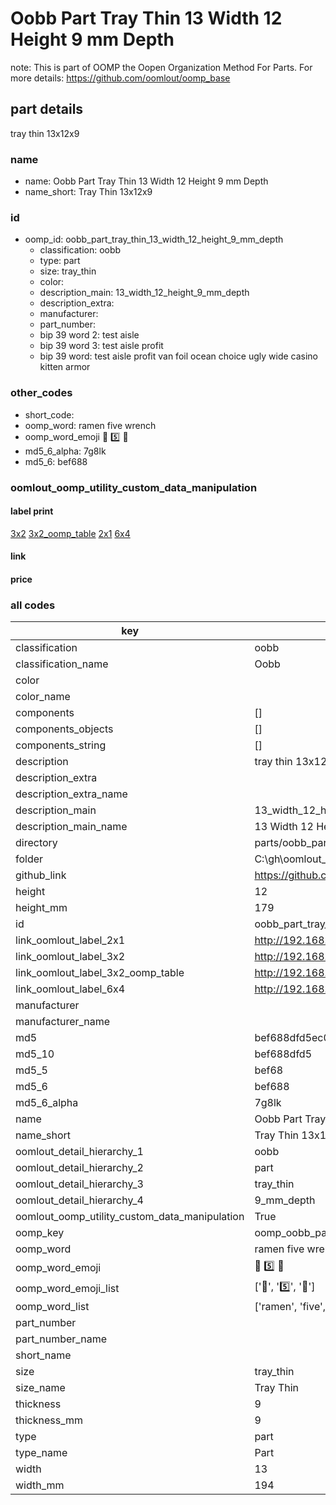 # Oobb Part Tray Thin 13 Width 12 Height 9 mm Depth  

note: This is part of OOMP the Oopen Organization Method For Parts. For more details: https://github.com/oomlout/oomp_base

##  part details
  



tray thin 13x12x9



### name
* name: Oobb Part Tray Thin 13 Width 12 Height 9 mm Depth
* name_short: Tray Thin 13x12x9 
### id
* oomp_id: oobb_part_tray_thin_13_width_12_height_9_mm_depth
  * classification: oobb
  * type: part
  * size: tray_thin
  * color: 
  * description_main: 13_width_12_height_9_mm_depth
  * description_extra: 
  * manufacturer: 
  * part_number: 
  * bip 39 word 2: test aisle
  * bip 39 word 3: test aisle profit
  * bip 39 word: test aisle profit van foil ocean choice ugly wide casino kitten armor

### other_codes
* short_code: 
* oomp_word: ramen five wrench
* oomp_word_emoji :ramen: :five: :wrench:
* md5_6_alpha: 7g8lk
* md5_6: bef688






### oomlout_oomp_utility_custom_data_manipulation
#### label print
[3x2](http://192.168.1.245:1112/?label=oomp%207g8lk)
[3x2_oomp_table](http://192.168.1.108:1112/?label=oomp%207g8lk)
[2x1](http://192.168.1.242:1112/?label=oomp%207g8lk)
[6x4](http://192.168.1.55:1112/?label=oomp%207g8lk)    

#### link

                              

#### price







### all codes 
| key | value |  
| --- | --- |  
| classification | oobb |  
| classification_name | Oobb |  
| color |  |  
| color_name |  |  
| components | [] |  
| components_objects | [] |  
| components_string | [] |  
| description | tray thin 13x12x9 |  
| description_extra |  |  
| description_extra_name |  |  
| description_main | 13_width_12_height_9_mm_depth |  
| description_main_name | 13 Width 12 Height 9 mm Depth |  
| directory | parts/oobb_part_tray_thin_13_width_12_height_9_mm_depth |  
| folder | C:\gh\oomlout_oobb_version_4_generated_parts\parts\oobb_part_tray_thin_13_width_12_height_9_mm_depth |  
| github_link | https://github.com/oomlout/oomlout_oomp_part_src/tree/main/parts/oobb_part_tray_thin_13_width_12_height_9_mm_depth |  
| height | 12 |  
| height_mm | 179 |  
| id | oobb_part_tray_thin_13_width_12_height_9_mm_depth |  
| link_oomlout_label_2x1 | http://192.168.1.242:1112/?label=oomp%207g8lk |  
| link_oomlout_label_3x2 | http://192.168.1.245:1112/?label=oomp%207g8lk |  
| link_oomlout_label_3x2_oomp_table | http://192.168.1.108:1112/?label=oomp%207g8lk |  
| link_oomlout_label_6x4 | http://192.168.1.55:1112/?label=oomp%207g8lk |  
| manufacturer |  |  
| manufacturer_name |  |  
| md5 | bef688dfd5ec050663ad3f1357816efc |  
| md5_10 | bef688dfd5 |  
| md5_5 | bef68 |  
| md5_6 | bef688 |  
| md5_6_alpha | 7g8lk |  
| name | Oobb Part Tray Thin 13 Width 12 Height 9 mm Depth |  
| name_short | Tray Thin 13x12x9  |  
| oomlout_detail_hierarchy_1 | oobb |  
| oomlout_detail_hierarchy_2 | part |  
| oomlout_detail_hierarchy_3 | tray_thin |  
| oomlout_detail_hierarchy_4 | 9_mm_depth |  
| oomlout_oomp_utility_custom_data_manipulation | True |  
| oomp_key | oomp_oobb_part_tray_thin_13_width_12_height_9_mm_depth |  
| oomp_word | ramen five wrench |  
| oomp_word_emoji | :ramen: :five: :wrench: |  
| oomp_word_emoji_list | [':ramen:', ':five:', ':wrench:'] |  
| oomp_word_list | ['ramen', 'five', 'wrench'] |  
| part_number |  |  
| part_number_name |  |  
| short_name |  |  
| size | tray_thin |  
| size_name | Tray Thin |  
| thickness | 9 |  
| thickness_mm | 9 |  
| type | part |  
| type_name | Part |  
| width | 13 |  
| width_mm | 194 |  
